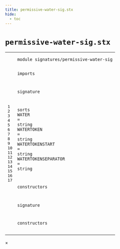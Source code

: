 ```yaml
---
title: permissive-water-sig.stx
hide:
  - toc
---
```


# `permissive-water-sig.stx`



[pdmosses/metaborg-poosl/org.metaborg.lang.poosl/src-gen/statix/signatures/permissive-water-sig.stx]: https://github.com/pdmosses/metaborg-poosl/blob/master/org.metaborg.lang.poosl/src-gen/statix/signatures/permissive-water-sig.stx "The source file on GitHub"

<div class="stx"><table class="highlighttable"><tbody><tr><td class="linenos"><div class="linenodiv"><pre><span></span>1
2
3
4
5
6
7
8
9
10
11
12
13
14
15
16
17
</pre></div></td>
<td class="code"><pre><code><span class="keyword">module</span> <span id="signatures/permissive-water-sig_0_7" title="Not referenced locally, nor via imports"><span class="token sort_Id">signatures/permissive-water-sig</span></span>

<span class="keyword">imports</span>

<span class="keyword">signature</span>

  <span class="keyword">sorts</span>
    <span class="cons_SortAlias"><span id="WATER_7_4" title="Not referenced locally, nor via imports"><span class="token sort_Id">WATER</span></span> <span class="operator">=</span> <span class="cons_StringSort">string</span></span>
    <span class="cons_SortAlias"><span id="WATERTOKEN_8_4" title="Not referenced locally, nor via imports"><span class="token sort_Id">WATERTOKEN</span></span> <span class="operator">=</span> <span class="cons_StringSort">string</span></span>
    <span class="cons_SortAlias"><span id="WATERTOKENSTART_9_4" title="Not referenced locally, nor via imports"><span class="token sort_Id">WATERTOKENSTART</span></span> <span class="operator">=</span> <span class="cons_StringSort">string</span></span>
    <span class="cons_SortAlias"><span id="WATERTOKENSEPARATOR_10_4" title="Not referenced locally, nor via imports"><span class="token sort_Id">WATERTOKENSEPARATOR</span></span> <span class="operator">=</span> <span class="cons_StringSort">string</span></span>

  <span class="keyword">constructors</span>

<span class="keyword">signature</span>

  <span class="keyword">constructors</span>
</code></pre></td></tr></tbody></table></div>

<div id="modal">
  <div id="modal-content">
    <span id="modal-close">&times;</span>
    <h2 id="modal-h2"></h2>
    <p  id="modal-p"></p>
    <ul id="modal-ul"></ul>
  </div>
</div>
